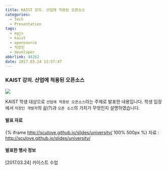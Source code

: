 ```yaml
---
title: KAIST 강의. 산업에 적용된 오픈소스
categories:
  - Tech
  - Presentation
tags:
  - egjs
  - kaist
  - opensource
  - 직장인
  - developer
abbrlink: 44262
date: 2017.03.24 13:57:47
---
```


### KAIST 강의. 산업에 적용된 오픈소스
![](open-source-software-1.jpg)

KAIST 학생 대상으로 `산업에 적용된 오픈소스`라는 주제로 발표한 내용입니다.
학생 입장에서 `직장인 개발자`의 삶(?)과 `오픈 소스`의 가치가 무엇인지 설명하였습니다.

#### 발표 자료
{% iframe http://sculove.github.io/slides/university/ 100% 500px %}
자료 : http://sculove.github.io/slides/university/

#### 발표한 행사 정보
[2017.03.24] 카이스트 수업
